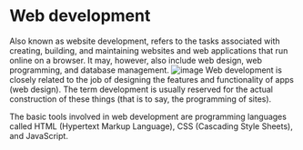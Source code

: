 # Web development
Also known as website development, refers to the tasks associated with creating, building, and maintaining websites and web applications that run online on a browser. It may, however, also include web design, web programming, and database management.
![image](https://github.com/SamarpanKc/WEB-HUB/assets/110466655/0abd1a47-fadc-444b-8162-d8925b599b3d)
Web development is closely related to the job of designing the features and functionality of apps (web design). The term development is usually reserved for the actual construction of these things (that is to say, the programming of sites).

The basic tools involved in web development are programming languages called HTML (Hypertext Markup Language), CSS (Cascading Style Sheets), and JavaScript.


